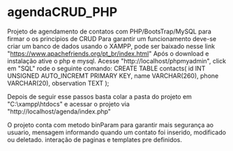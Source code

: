 # agendaCRUD_PHP
Projeto de agendamento de contatos com PHP/BootsTrap/MySQL para firmar o os principios de CRUD
Para garantir um funcionamento deve-se criar um banco de dados usando o XAMPP, pode ser baixado nesse link "https://www.apachefriends.org/pt_br/index.html"
Após o download e instalação ative  o php e mysql.
Acesse "http://localhost/phpmyadmin", click em "SQL" rode o seguinte comando:
CREATE TABLE contacts(
  id INT UNSIGNED AUTO_INCREMT PRIMARY KEY,
  name VARCHAR(260),
  phone VARCHAR(20),
  observation TEXT
);

Depois de seguir esse passos basta colar a pasta do projeto em "C:\xampp\htdocs" e acessar o projeto via "http://localhost/agenda/index.php"

O projeto conta com metodo binParam para garantir mais segurança ao usuario, mensagem informando quando um contato foi inserido, modificado ou deletado. interação de paginas e templates pre definidos.
